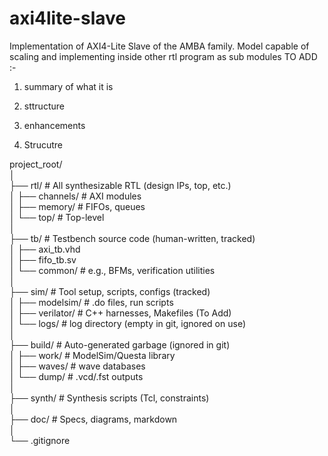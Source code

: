 # axi4lite-slave
Implementation of AXI4-Lite Slave of the AMBA family. Model capable of scaling and implementing inside other rtl program as sub modules
TO ADD :-
1. summary of what it is
2. sttructure
3. enhancements

2. Strucutre  

project_root/  
│  
├── rtl/             # All synthesizable RTL (design IPs, top, etc.)  
│   ├── channels/    # AXI modules  
│   ├── memory/      # FIFOs, queues  
│   └── top/         # Top-level  
│  
├── tb/              # Testbench source code (human-written, tracked)  
│   ├── axi_tb.vhd  
│   ├── fifo_tb.sv  
│   └── common/      # e.g., BFMs, verification utilities  
│  
├── sim/             # Tool setup, scripts, configs (tracked)  
│   ├── modelsim/    # .do files, run scripts  
│   ├── verilator/   # C++ harnesses, Makefiles (To Add)  
│   └── logs/        # log directory (empty in git, ignored on use)  
│  
├── build/           # Auto-generated garbage (ignored in git)  
│   ├── work/        # ModelSim/Questa library  
│   ├── waves/       # wave databases  
│   └── dump/        # .vcd/.fst outputs  
│  
├── synth/           # Synthesis scripts (Tcl, constraints)  
│  
├── doc/             # Specs, diagrams, markdown  
│  
└── .gitignore  